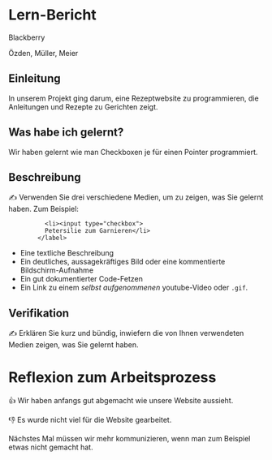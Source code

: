 # Lern-Bericht
Blackberry

Özden, Müller, Meier

## Einleitung

In unserem Projekt ging darum, eine Rezeptwebsite zu programmieren, die Anleitungen und Rezepte zu Gerichten zeigt.

## Was habe ich gelernt?

Wir haben gelernt wie man Checkboxen je für einen Pointer programmiert.

## Beschreibung

✍️ Verwenden Sie drei verschiedene Medien, um zu zeigen, was Sie gelernt haben. Zum Beispiel:

```html<label>
          <li><input type="checkbox">
          Petersilie zum Garnieren</li>
        </label>
```

* Eine textliche Beschreibung
* Ein deutliches, aussagekräftiges Bild oder eine kommentierte Bildschirm-Aufnahme
* Ein gut dokumentierter Code-Fetzen
* Ein Link zu einem *selbst aufgenommenen* youtube-Video oder `.gif`.

## Verifikation

✍️ Erklären Sie kurz und bündig, inwiefern die von Ihnen verwendeten Medien zeigen, was Sie gelernt haben.

# Reflexion zum Arbeitsprozess

👍 Wir haben anfangs gut abgemacht wie unsere Website aussieht.

👎 Es wurde nicht viel für die Website gearbeitet.

Nächstes Mal müssen wir mehr kommunizieren, wenn man zum Beispiel etwas nicht gemacht hat.
